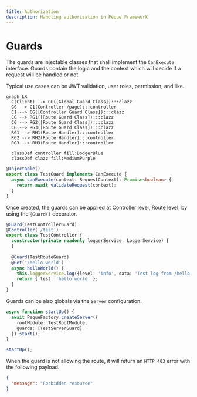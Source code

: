 ```yaml
---
title: Authorization
description: Handling authorization in Peque Framework
---
```


# Guards

The guards are injectable classes that shall implement the `CanExecute` interface.
Guards contain the logic and the context which will decide if a request will be handled or not.

Typical use cases can be JWT validation, user roles, permission, and like.

```mermaid
graph LR
  C(Client) --> GG([Global Guard Class]):::clazz
  GG --> C1(Controller /page):::controller
  C1 --> CG([Controller Guard Class]):::clazz
  CG --> RG1([Route Guard Class]):::clazz
  CG --> RG2([Route Guard Class]):::clazz
  CG --> RG3([Route Guard Class]):::clazz
  RG1 --> RH1(Route Handler):::controller
  RG2 --> RH2(Route Handler):::controller
  RG3 --> RH3(Route Handler):::controller
  
  classDef controller fill:DodgerBlue
  classDef clazz fill:MediumPurple
```

```typescript
@Injectable()
export class TestGuard implements CanExecute {
  async canExecute(context: RequestContext): Promise<boolean> {
    return await validateRequest(context);
  }
}
```

Once created, the guards can be applied at Controller level, Route level, by using the `@Guard()` decorator.

```typescript
@Guard(TestControllerGuard)
@Controller('/test')
export class TestController {
  constructor(private readonly loggerService: LoggerService) {
  }
  
  @Guard(TestRouteGuard)
  @Get('/hello-world')
  async helloWorld() {
    this.loggerService.log({level: 'info', data: 'Test log from /hello-world'});
    return { test: 'hello world' };
  }
}
```

Guards can be also globals via the `Server` configuration.

```typescript
async function startUp() {
  await PequeFactory.createServer({
    rootModule: TestRootModule,
    guards: [TestServerGuard]
  }).start();
}

startUp();
```

When the guard is not allowing the route, it will return an `HTTP 403` error with the following payload.

```json
{
  "message": "Forbidden resource"
}
```
